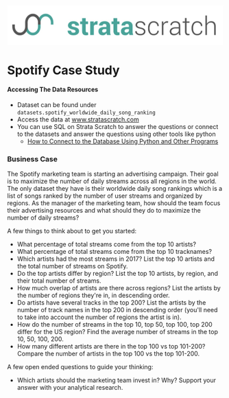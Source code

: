 [![strata scratch](../assets/sslogo.jpg)](https://stratascratch.com)

# Spotify Case Study

#### Accessing The Data Resources
- Dataset can be found under `datasets.spotify_worldwide_daily_song_ranking`
- Access the data at www.stratascratch.com
- You can use SQL on Strata Scratch to answer the questions or connect to the datasets and answer the questions using other tools like python
  - [How to Connect to the Database Using Python and Other Programs](https://github.com/stratascratch/stratascratch.github.io/blob/master/guides/how-to-connect-to-the-database-using-python-and-other-programs/how-to-connect-to-the-database-using-python-and-other-programs.md)


### Business Case

The Spotify marketing team is starting an advertising campaign. Their goal is to maximize the number of daily streams across all regions in the world. The only dataset they have is their worldwide daily song rankings which is a list of songs ranked by the number of user streams and organized by regions. As the manager of the marketing team, how should the team focus their advertising resources and what should they do to maximize the number of daily streams?

A few things to think about to get you started:

- What percentage of total streams come from the top 10 artists? 
- What percentage of total streams come from the top 10 tracknames?
- Which artists had the most streams in 2017? List the top 10 artists and the total number of streams on Spotify.
- Do the top artists differ by region? List the top 10 artists, by region, and their total number of streams.
- How much overlap of artists are there across regions? List the artists by the number of regions they're in, in descending order.
- Do artists have several tracks in the top 200? List the artists by the number of track names in the top 200 in descending order (you'll need to take into account the number of regions the artist is in).
- How do the number of streams in the top 10, top 50, top 100, top 200 differ for the US region? Find the average number of streams in the top 10, 50, 100, 200.
- How many different artists are there in the top 100 vs top 101-200? Compare the number of artists in the top 100 vs the top 101-200.



A few open ended questions to guide your thinking:

- Which artists should the marketing team invest in? Why? Support your answer with your analytical research. 
